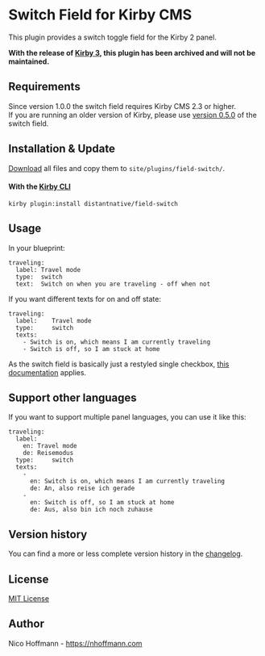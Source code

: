 # Switch Field for Kirby CMS

This plugin provides a switch toggle field for the Kirby 2 panel.  

**With the release of [Kirby 3](https://getkirby.com), this plugin has been archived and will not be maintained.**

## Requirements
Since version 1.0.0 the switch field requires Kirby CMS 2.3 or higher.  
If you are running an older version of Kirby, please use [version 0.5.0](https://github.com/distantnative/switch/releases/tag/v0.5) of the switch field.

## Installation & Update
[Download](https://github.com/distantnative/field-switch/zipball/master/) all files and copy them to `site/plugins/field-switch/`.

#### With the [Kirby CLI](https://github.com/getkirby/cli)
```
kirby plugin:install distantnative/field-switch
```

## Usage
In your blueprint:

```
traveling:
  label: Travel mode
  type:  switch
  text:  Switch on when you are traveling - off when not
```

If you want different texts for on and off state:

```
traveling:
  label:    Travel mode
  type:     switch
  texts: 
    - Switch is on, which means I am currently traveling
    - Switch is off, so I am stuck at home
```

As the switch field is basically just a restyled single checkbox, [this documentation](https://getkirby.com/docs/cheatsheet/panel-fields/checkbox) applies.

## Support other languages

If you want to support multiple panel languages, you can use it like this:

```
traveling:
  label:    
    en: Travel mode
    de: Reisemodus
  type:     switch
  texts:
    - 
      en: Switch is on, which means I am currently traveling
      de: An, also reise ich gerade
    - 
      en: Switch is off, so I am stuck at home
      de: Aus, also bin ich noch zuhause
```

## Version history
You can find a more or less complete version history in the [changelog](CHANGELOG.md).

## License
[MIT License](http://www.opensource.org/licenses/mit-license.php)

## Author
Nico Hoffmann - <https://nhoffmann.com>
